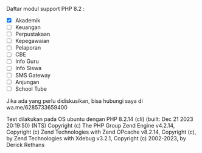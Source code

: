 Daftar modul support PHP 8.2 :
- [x] Akademik
- [ ] Keuangan
- [ ] Perpustakaan
- [ ] Kepegawaian
- [ ] Pelaporan
- [ ] CBE
- [ ] Info Guru
- [ ] Info Siswa
- [ ] SMS Gateway
- [ ] Anjungan
- [ ] School Tube

Jika ada yang perlu didiskusikan, bisa hubungi saya di wa.me/6285733659400

Test dilakukan pada OS ubuntu dengan 
PHP 8.2.14 (cli) (built: Dec 21 2023 20:19:50) (NTS)
Copyright (c) The PHP Group
Zend Engine v4.2.14, Copyright (c) Zend Technologies
    with Zend OPcache v8.2.14, Copyright (c), by Zend Technologies
    with Xdebug v3.2.1, Copyright (c) 2002-2023, by Derick Rethans